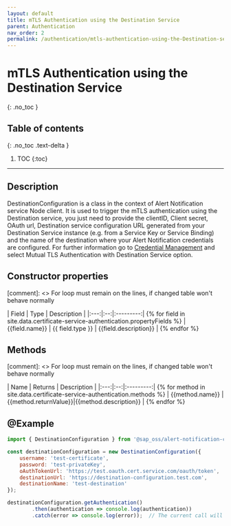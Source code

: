 ```yaml
---
layout: default
title: mTLS Authentication using the Destination Service
parent: Authentication
nav_order: 2
permalink: /authentication/mtls-authentication-using-the-Destination-service
---
```


# mTLS Authentication using the Destination Service
{: .no_toc }

## Table of contents
{: .no_toc .text-delta }

1. TOC
   {:toc}

---

## Description

DestinationConfiguration is a class in the context of Alert Notification service Node client. It is used to trigger the mTLS authentication using the Destination service, you just need to provide the clientID, Client secret, OAuth url, Destination service configuration URL generated from your Destination Service instance (e.g. from a Service Key or Service Binding) and the name of the destination where your Alert Notification credentials are configured. For further information go to [Credential Management](https://help.sap.com/docs/ALERT_NOTIFICATION/5967a369d4b74f7a9c2b91f5df8e6ab6/80fe24f86bde4e3aac2903ac05511835.html?locale=en-US) and select Mutual TLS Authentication with Destination Service option.
## Constructor properties

[comment]: <> For loop must remain on the lines, if changed table won't behave normally

| Field | Type | Description |
|:---:|:--:|:---------:| {% for field in site.data.certificate-service-authentication.propertyFields %}
| {{field.name}} | {{ field.type }} | {{field.description}} | {% endfor %}

## Methods

[comment]: <> For loop must remain on the lines, if changed table won't behave normally

| Name | Returns | Description |
|:---:|:--:|:---------:| {% for method in site.data.certificate-service-authentication.methods %}
| {{method.name}} | {{method.returnValue}}|{{method.description}} | {% endfor %}

## @Example

```js
import { DestinationConfiguration } from '@sap_oss/alert-notification-client';

const destinationConfiguration = new DestinationConfiguration({
    username: 'test-certificate',
    password: 'test-privateKey', 
    oAuthTokenUrl: 'https://test.oauth.cert.service.com/oauth/token',
    destinationUrl: 'https://destination-configuration.test.com',
    destinationName: 'test-destination'
});

destinationConfiguration.getAuthentication()
        .then(authentication => console.log(authentication))
        .catch(error => console.log(error));  // The current call will print the authentication configured in the destination.'

```